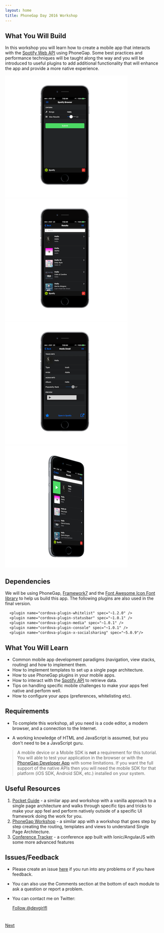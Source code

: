```yaml
---
layout: home
title: PhoneGap Day 2016 Workshop
---
```


## What You Will Build
In this workshop you will learn how to create a mobile app that interacts with the [Spotify Web API](https://developer.spotify.com/web-api/) 
using PhoneGap. Some best practices and performance techniques will be taught along the way and you will be introduced to useful plugins to 
add additional functionality that will enhance the app and provide a more native experience. 

<img class="screenshot" src="images/main.png"/>
<img class="screenshot" src="images/list.png"/>
<img class="screenshot" src="images/detail.png"/>
<!--<img class="screenshot" src="images/menu.png"/>-->
<img class="screenshot" src="images/swipe-play.png"/>
<!--<img class="screenshot" src="images/swipe-right.png"/>-->

## Dependencies
We will be using PhoneGap, [Framework7](http://www.idangero.us/framework7) and the [Font Awesome Icon Font library](http://fortawesome.github.io/Font-Awesome/)
 to help us build this app. The following plugins are also used in the final version. 
  
      <plugin name="cordova-plugin-whitelist" spec="~1.2.0" />
      <plugin name="cordova-plugin-statusbar" spec="~1.0.1" />
      <plugin name="cordova-plugin-media" spec="~1.0.1" />
      <plugin name="cordova-plugin-console" spec="~1.0.1" />
      <plugin name="cordova-plugin-x-socialsharing" spec="~5.0.9"/>


## What You Will Learn
- Common mobile app development paradigms (navigation, view stacks, routing) and how to implement them.
- How to implement templates to set up a single page architecture.
- How to use PhoneGap plugins in your mobile apps.
- How to interact with the [Spotify API](https://developer.spotify.com/web-api/) to retrieve data. 
- Tips on handling specific mobile challenges to make your apps feel native and perform well. 
- How to configure your apps (preferences, whitelisting etc). 

## Requirements

- To complete this workshop, all you need is a code editor, a modern browser, and a connection to the Internet.

- A working knowledge of HTML and JavaScript is assumed, but you don't need to be a JavaScript guru.

>A mobile device or a Mobile SDK is **not** a requirement for this tutorial. You will able to test your application in the browser or with the 
[PhoneGap Developer App](app.developer.com) with some limitations. If you want the full support of the native APIs then you will need the mobile 
SDK for that platform (iOS SDK, Android SDK, etc.) installed on your system. 

## Useful Resources
1. [Pocket Guide](http://hollyschinsky.github.io/pocket-guide) - a similar app and workshop with a vanilla approach to a single page architecture and walks through specific
tips and tricks to make your app feel and perform natively outside of a specific UI framework doing the work for you. 
2. [PhoneGap Workshop](http://hollyschinsky.github.io/phonegap-workshop) - a similar app with a workshop that goes step by step creating the routing, templates and views to understand Single Page Architecture. 
3. [Conference Tracker](http://hollyschinsky.github.io/ConferenceTracker) - a conference app built with Ionic/AngularJS with some more advanced features


## Issues/Feedback

- Please create an issue [here](https://github.com/hollyschinsky/spotify-browser/issues) if you run
into any problems or if you have feedback.

- You can also use the Comments section at the bottom of each module to ask a question or report a problem.

- You can contact me on Twitter:

    <a href="https://twitter.com/devgirlfl" class="twitter-follow-button" data-show-count="true" 
    data-size="large" data-lang="en">Follow 
    @devgirlfl</a>
    <script>!function(d,s,id){var js,fjs=d.getElementsByTagName(s)[0];if(!d.getElementById(id)){js=d.createElement(s);js.id=id;js.src="//platform.twitter.com/widgets.js";fjs.parentNode.insertBefore(js,fjs);}}(document,"script","twitter-wjs");</script>


<div class="row" style="margin-top:40px;">
<div class="col-sm-12">
<a href="module1.html" class="btn btn-default pull-right">Next <i class="glyphicon
glyphicon-chevron-right"></i></a>
</div>
</div>

<script>
  (function(i,s,o,g,r,a,m){i['GoogleAnalyticsObject']=r;i[r]=i[r]||function(){
  (i[r].q=i[r].q||[]).push(arguments)},i[r].l=1*new Date();a=s.createElement(o),
  m=s.getElementsByTagName(o)[0];a.async=1;a.src=g;m.parentNode.insertBefore(a,m)
  })(window,document,'script','//www.google-analytics.com/analytics.js','ga');

  ga('create', 'UA-72845162-1', 'auto');
  ga('send', 'pageview');

</script>